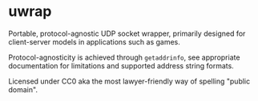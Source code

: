 # uwrap
Portable, protocol-agnostic UDP socket wrapper, primarily designed for client-server models in applications such as games.

Protocol-agnosticity is achieved through `getaddrinfo`, see appropriate documentation for limitations and supported address string formats.

Licensed under CC0 aka the most lawyer-friendly way of spelling "public domain".